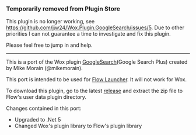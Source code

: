 ### Temporarily removed from Plugin Store
This plugin is no longer working, see https://github.com/jjw24/Wox.Plugin.GoogleSearch/issues/5. Due to other priorities I can not guarantee a time to investigate and fix this plugin.

Please feel free to jump in and help.

---

This is a port of the Wox plugin [GoogleSearch](https://github.com/mikemorain/Wox.Plugin.GoogleSearch)(Google Search Plus) created by Mike Morain (@mikemorain).

This port is intended to be used for [Flow Launcher](https://github.com/Flow-Launcher/Flow.Launcher). It will not work for Wox.

To download this plugin, go to the latest [release](https://github.com/jjw24/Wox.Plugin.GoogleSearch/releases/latest) and extract the zip file to Flow's user data plugin directory.

Changes contained in this port:

- Upgraded to .Net 5
- Changed Wox's plugin library to Flow's plugin library
